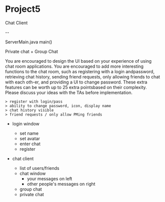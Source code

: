 # Project5
Chat Client

--

ServerMain.java
	main()

Private chat + Group Chat

You are encouraged to design the UI based on your experience of using chat room applications. You are encouraged to add more interesting functions to the chat room, such as registering with a login andpassword, retrieving chat history, sending friend requests, only allowing friends to chat with each oth-er, and providing a UI to change password. These extra features can be worth up to 25 extra pointsbased on their complexity. Please discuss your ideas with the TAs before implementation. 

	> register with login/pass
	> ability to change password, icon, display name
	> chat history visible 
	> friend requests / only allow PMing friends

- login window
	- set name
	- set avatar
	- enter chat
	- register

- chat client
	- list of users/friends
	- chat window
		- your messages on left
		- other people's messages on right
	- group chat
	- private chat

